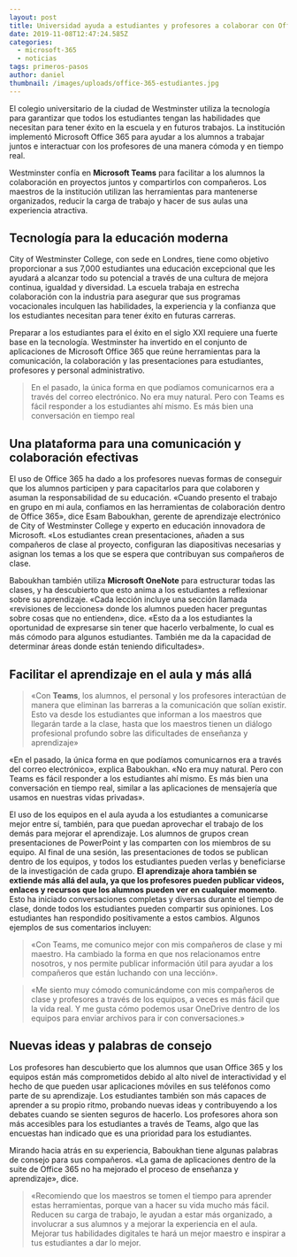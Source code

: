 ```yaml
---
layout: post
title: Universidad ayuda a estudiantes y profesores a colaborar con Office 365
date: 2019-11-08T12:47:24.585Z
categories:
  - microsoft-365
  - noticias
tags: primeros-pasos
author: daniel
thumbnail: /images/uploads/office-365-estudiantes.jpg
---
```

El colegio universitario de la ciudad de Westminster utiliza la tecnología para garantizar que todos los estudiantes tengan las habilidades que necesitan para tener éxito en la escuela y en futuros trabajos. La institución implementó Microsoft Office 365 para ayudar a los alumnos a trabajar juntos e interactuar con los profesores de una manera cómoda y en tiempo real.

Westminster confía en **Microsoft Teams** para facilitar a los alumnos la colaboración en proyectos juntos y compartirlos con compañeros. Los maestros de la institución utilizan las herramientas para mantenerse organizados, reducir la carga de trabajo y hacer de sus aulas una experiencia atractiva.

## Tecnología para la educación moderna

City of Westminster College, con sede en Londres, tiene como objetivo proporcionar a sus 7,000 estudiantes una educación excepcional que les ayudará a alcanzar todo su potencial a través de una cultura de mejora continua, igualdad y diversidad. La escuela trabaja en estrecha colaboración con la industria para asegurar que sus programas vocacionales inculquen las habilidades, la experiencia y la confianza que los estudiantes necesitan para tener éxito en futuras carreras.

Preparar a los estudiantes para el éxito en el siglo XXI requiere una fuerte base en la tecnología. Westminster ha invertido en el conjunto de aplicaciones de Microsoft Office 365 que reúne herramientas para la comunicación, la colaboración y las presentaciones para estudiantes, profesores y personal administrativo.

> En el pasado, la única forma en que podíamos comunicarnos era a través del correo electrónico. No era muy natural. Pero con Teams es fácil responder a los estudiantes ahí mismo. Es más bien una conversación en tiempo real



## Una plataforma para una comunicación y colaboración efectivas

El uso de Office 365 ha dado a los profesores nuevas formas de conseguir que los alumnos participen y para capacitarlos para que colaboren y asuman la responsabilidad de su educación. «Cuando presento el trabajo en grupo en mi aula, confiamos en las herramientas de colaboración dentro de Office 365», dice Esam Baboukhan, gerente de aprendizaje electrónico de City of Westminster College y experto en educación innovadora de Microsoft. «Los estudiantes crean presentaciones, añaden a sus compañeros de clase al proyecto, configuran las diapositivas necesarias y asignan los temas a los que se espera que contribuyan sus compañeros de clase.

Baboukhan también utiliza **Microsoft OneNote** para estructurar todas las clases, y ha descubierto que esto anima a los estudiantes a reflexionar sobre su aprendizaje. «Cada lección incluye una sección llamada «revisiones de lecciones» donde los alumnos pueden hacer preguntas sobre cosas que no entienden», dice. «Esto da a los estudiantes la oportunidad de expresarse sin tener que hacerlo verbalmente, lo cual es más cómodo para algunos estudiantes. También me da la capacidad de determinar áreas donde están teniendo dificultades».



## Facilitar el aprendizaje en el aula y más allá

> «Con **Teams**, los alumnos, el personal y los profesores interactúan de manera que eliminan las barreras a la comunicación que solían existir. Esto va desde los estudiantes que informan a los maestros que llegarán tarde a la clase, hasta que los maestros tienen un diálogo profesional profundo sobre las dificultades de enseñanza y aprendizaje»



«En el pasado, la única forma en que podíamos comunicarnos era a través del correo electrónico», explica Baboukhan. «No era muy natural. Pero con Teams es fácil responder a los estudiantes ahí mismo. Es más bien una conversación en tiempo real, similar a las aplicaciones de mensajería que usamos en nuestras vidas privadas».

El uso de los equipos en el aula ayuda a los estudiantes a comunicarse mejor entre sí, también, para que puedan aprovechar el trabajo de los demás para mejorar el aprendizaje. Los alumnos de grupos crean presentaciones de PowerPoint y las comparten con los miembros de su equipo. Al final de una sesión, las presentaciones de todos se publican dentro de los equipos, y todos los estudiantes pueden verlas y beneficiarse de la investigación de cada grupo. **El aprendizaje ahora también se extiende más allá del aula, ya que los profesores pueden publicar videos, enlaces y recursos que los alumnos pueden ver en cualquier momento**. Esto ha iniciado conversaciones completas y diversas durante el tiempo de clase, donde todos los estudiantes pueden compartir sus opiniones. Los estudiantes han respondido positivamente a estos cambios. Algunos ejemplos de sus comentarios incluyen:


> «Con Teams, me comunico mejor con mis compañeros de clase y mi maestro. Ha cambiado la forma en que nos relacionamos entre nosotros, y nos permite publicar información útil para ayudar a los compañeros que están luchando con una lección».

> «Me siento muy cómodo comunicándome con mis compañeros de clase y profesores a través de los equipos, a veces es más fácil que la vida real. Y me gusta cómo podemos usar OneDrive dentro de los equipos para enviar archivos para ir con conversaciones.»



## Nuevas ideas y palabras de consejo

Los profesores han descubierto que los alumnos que usan Office 365 y los equipos están más comprometidos debido al alto nivel de interactividad y el hecho de que pueden usar aplicaciones móviles en sus teléfonos como parte de su aprendizaje. Los estudiantes también son más capaces de aprender a su propio ritmo, probando nuevas ideas y contribuyendo a los debates cuando se sienten seguros de hacerlo. Los profesores ahora son más accesibles para los estudiantes a través de Teams, algo que las encuestas han indicado que es una prioridad para los estudiantes.

Mirando hacia atrás en su experiencia, Baboukhan tiene algunas palabras de consejo para sus compañeros. «La gama de aplicaciones dentro de la suite de Office 365 no ha mejorado el proceso de enseñanza y aprendizaje», dice.

> «Recomiendo que los maestros se tomen el tiempo para aprender estas herramientas, porque van a hacer su vida mucho más fácil. Reducen su carga de trabajo, le ayudan a estar más organizado, a involucrar a sus alumnos y a mejorar la experiencia en el aula. Mejorar tus habilidades digitales te hará un mejor maestro e inspirar a tus estudiantes a dar lo mejor.
